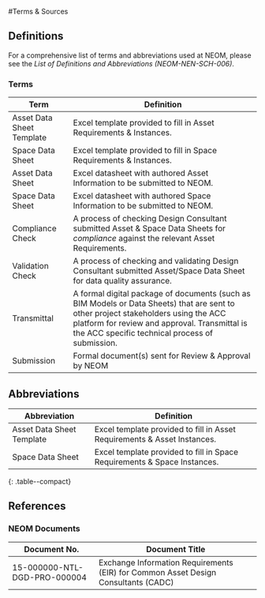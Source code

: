 #Terms & Sources
## Definitions
For a comprehensive list of terms and abbreviations used at NEOM, please see the *List of Definitions and Abbreviations (NEOM-NEN-SCH-006)*.

### Terms
| Term | Definition |
| ----------- | ----------- |
| Asset Data Sheet Template | Excel template provided to fill in Asset Requirements & Instances. |
| Space Data Sheet | Excel template provided to fill in Space Requirements & Instances. |
| Asset Data Sheet | Excel datasheet with authored Asset Information to be submitted to NEOM. |
| Space Data Sheet | Excel datasheet with authored Space Information to be submitted to NEOM. |
| Compliance Check | A process of checking Design Consultant submitted Asset & Space Data Sheets for *compliance* against the relevant Asset Requirements. |
| Validation Check | A process of checking and validating Design Consultant submitted Asset/Space Data Sheet for data quality assurance. |
| Transmittal | A formal digital package of documents (such as BIM Models or Data Sheets) that are sent to other project stakeholders using the ACC platform for review and approval. Transmittal is the ACC specific technical process of submission. |
| Submission | Formal document(s) sent for Review & Approval by NEOM |

## Abbreviations
| Abbreviation | Definition |
| ----------- | ----------- |
| Asset Data Sheet Template | Excel template provided to fill in Asset Requirements & Asset Instances. |
| Space Data Sheet | Excel template provided to fill in Space Requirements & Space Instances. |
{: .table--compact}

## References
### NEOM Documents
| Document No. | Document Title |
| ----------- | ----------- |
| 15-000000-NTL-DGD-PRO-000004 | Exchange Information Requirements (EIR) for Common Asset Design Consultants (CADC) |
